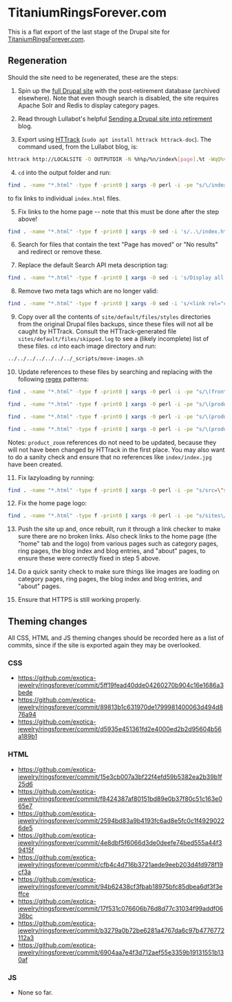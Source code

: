 # TitaniumRingsForever.com

This is a flat export of the last stage of the Drupal site for
[TitaniumRingsForever.com](https://titaniumringsforever.com).

## Regeneration

Should the site need to be regenerated, these are the steps:

1. Spin up the [full Drupal
site](https://github.com/exotica-jewelry/archived-ringsforever-pantheon) with
the post-retirement database (archived elsewhere). Note that even though search
is disabled, the site requires Apache Solr and Redis to display category pages.

2. Read through Lullabot's helpful [Sending a Drupal site into
retirement](https://www.lullabot.com/articles/sending-drupal-site-retirement-using-httrack)
blog.

3. Export using [HTTrack](https://www.httrack.com)
(`sudo apt install httrack httrack-doc`). The command used, from the Lullabot
blog, is:

```sh
httrack http://LOCALSITE -O OUTPUTDIR -N %h%p/%n/index%[page].%t -WqQ%v -s0 -%F ""
```

4. `cd` into the output folder and run:

```sh
find . -name "*.html" -type f -print0 | xargs -0 perl -i -pe "s/\/index.html/\//g"
```

to fix links to individual `index.html` files.

5. Fix links to the home page -- note that this must be done after the step
above!

```sh
find . -name "*.html" -type f -print0 | xargs -0 sed -i 's/..\/index.html/\//g' && find . -name "*.html" -type f -print0 | xargs -0 sed -i 's/..\/..\/index.html/\//g' && find . -name "*.html" -type f -print0 | xargs -0 sed -i 's/..\/..\/..\/index.html/\//g'
```

6. Search for files that contain the text "Page has moved" or "No results" and
redirect or remove these.

7. Replace the default Search API meta description tag:

```sh
find . -name "*.html" -type f -print0 | xargs -0 sed -i 's/Display all the products that are available, using Search API/Our catalog of handcrafted titanium wedding rings./g'
```

8. Remove two meta tags which are no longer valid:

```sh
find . -name "*.html" -type f -print0 | xargs -0 sed -i 's/<link rel="canonical" href="index.html" \/>//g' && find . -name "*.html" -type f -print0 | xargs -0 sed -i 's/<link rel="shortlink" href="index.html" \/>//g'
```

9. Copy over all the contents of `site/default/files/styles` directories from
the original Drupal files backups, since these files will not all be caught by
HTTrack. Consult the HTTrack-generated file `sites/default/files/skipped.log` to
see a (likely incomplete) list of these files. `cd` into each image directory
and run:

```sh
../../../../../../../_scripts/move-images.sh
```

10. Update references to these files by searching and replacing with the
following [regex](https://regex101.com/) patterns:

```sh
find . -name "*.html" -type f -print0 | xargs -0 perl -i -pe "s/\(frontpage_block\)\/public\/rings\/\([^\/]*?\)\.jpg/$1\/public\/rings\/$2\/index\.jpg/g"
```

```sh
find . -name "*.html" -type f -print0 | xargs -0 perl -i -pe "s/\(product_full\)\/public\/rings\/\([^\/]*?\)\.jpg/$1\/public\/rings\/$2\/index\.jpg/g"
```

```sh
find . -name "*.html" -type f -print0 | xargs -0 perl -i -pe "s/\(product_medium\)\/public\/rings\/\([^\/]*?\)\.jpg/$1\/public\/rings\/$2\/index\.jpg/g"
```

```sh
find . -name "*.html" -type f -print0 | xargs -0 perl -i -pe "s/\(product_thumbnail\)\/public\/rings\/\([^\/]*?\)\.jpg/$1\/public\/rings\/$2\/index\.jpg/g"
```

Notes: `product_zoom` references do not need to be updated, because they will
not have been changed by HTTrack in the first place. You may also want to do a
sanity check and ensure that no references like `index/index.jpg` have been
created.

11. Fix lazyloading by running:

```sh
find . -name "*.html" -type f -print0 | xargs -0 perl -i -pe "s/src=\"sites\/all\/themes\/lazyloader-image-placeholder\/\"/src=\"data:image\/gif;base64,R0lGODlhAQABAIAAAAAAAP\/\/\/yH5BAEAAAAALAAAAAABAAEAAAIBRAA7\"/g" && find . -name "*.html" -type f -print0 | xargs -0 perl -i -pe "s/src=\"\.\.\/sites\/all\/themes\/lazyloader-image-placeholder\/\"/src=\"data:image\/gif;base64,R0lGODlhAQABAIAAAAAAAP\/\/\/yH5BAEAAAAALAAAAAABAAEAAAIBRAA7\"/g" && find . -name "*.html" -type f -print0 | xargs -0 perl -i -pe "s/src=\"\.\.\/\.\.\/sites\/all\/themes\/lazyloader-image-placeholder\/\"/src=\"data:image\/gif;base64,R0lGODlhAQABAIAAAAAAAP\/\/\/yH5BAEAAAAALAAAAAABAAEAAAIBRAA7\"/g" && find . -name "*.html" -type f -print0 | xargs -0 perl -i -pe "s/src=\"\.\.\/\.\.\/\.\.\/sites\/all\/themes\/lazyloader-image-placeholder\/\"/src=\"data:image\/gif;base64,R0lGODlhAQABAIAAAAAAAP\/\/\/yH5BAEAAAAALAAAAAABAAEAAAIBRAA7\"/g" && find . -name "*.html" -type f -print0 | xargs -0 perl -i -pe "s/src=\"\.\.\/\.\.\/\.\.\/\.\.\/sites\/all\/themes\/lazyloader-image-placeholder\/\"/src=\"data:image\/gif;base64,R0lGODlhAQABAIAAAAAAAP\/\/\/yH5BAEAAAAALAAAAAABAAEAAAIBRAA7\"/g"
```

12. Fix the home page logo:

```sh
find . -name "*.html" -type f -print0 | xargs -0 perl -i -pe "s/sites\/default\/files\/exologo2010\.jpg/sites\/default\/files\/exologo2010\/index.jpg/g"
```

13. Push the site up and, once rebuilt, run it through a link checker to make
sure there are no broken links. Also check links to the home page (the "home"
tab and the logo) from various pages such as category pages, ring pages, the
blog index and blog entries, and "about" pages, to ensure these were correctly
fixed in step 5 above.

14. Do a quick sanity check to make sure things like images are loading on
category pages, ring pages, the blog index and blog entries, and "about" pages.

15. Ensure that HTTPS is still working properly.

## Theming changes

All CSS, HTML and JS theming changes should be recorded here as a list of
commits, since if the site is exported again they may be overlooked.

### CSS
- https://github.com/exotica-jewelry/ringsforever/commit/5ff19fead40dde04260270b904c16e1686a3bede
- https://github.com/exotica-jewelry/ringsforever/commit/89813b1c631970de1799981400063d494d876a94
- https://github.com/exotica-jewelry/ringsforever/commit/d5935e451361fd2e4000ed2b2d95604b56a189b1

### HTML
- https://github.com/exotica-jewelry/ringsforever/commit/15e3cb007a3bf22f4efd59b5382ea2b39b1f25d6
- https://github.com/exotica-jewelry/ringsforever/commit/f8424387af80151bd89e0b37f80c51c163e065e7
- https://github.com/exotica-jewelry/ringsforever/commit/2594bd83a9b4193fc6ad8e5fc0c1f49290226de5
- https://github.com/exotica-jewelry/ringsforever/commit/4e8dbf5f6066d3de0deefe74bed555a44f39415f
- https://github.com/exotica-jewelry/ringsforever/commit/cfb4c4d716b3721aede9eeb203d4fd978f19cf3a
- https://github.com/exotica-jewelry/ringsforever/commit/94b62438cf3fbab18975bfc85dbea6df3f3effce
- https://github.com/exotica-jewelry/ringsforever/commit/17f531c076606b76d8d77c31034f99addf0636bc
- https://github.com/exotica-jewelry/ringsforever/commit/b3279a0b72be6281a4767da6c97b4776772112a3
- https://github.com/exotica-jewelry/ringsforever/commit/6904aa7e4f3d712aef55e3359b19131551b130af

### JS

- None so far.